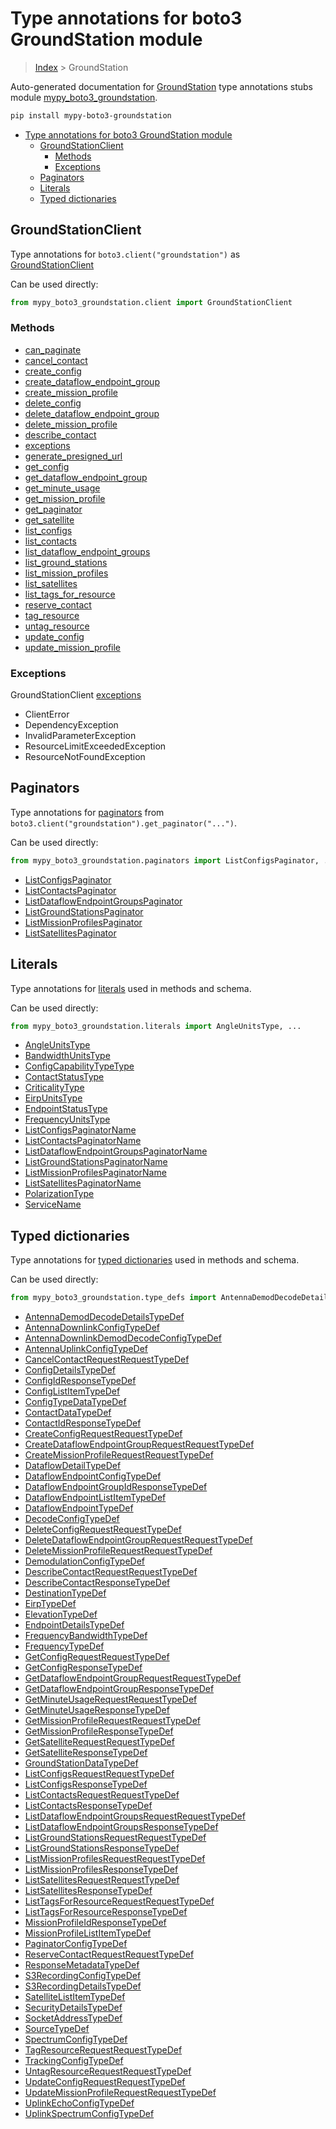 # Type annotations for boto3 GroundStation module

> [Index](..) > GroundStation

Auto-generated documentation for
[GroundStation](https://boto3.amazonaws.com/v1/documentation/api/latest/reference/services/groundstation.html#GroundStation)
type annotations stubs module
[mypy_boto3_groundstation](https://pypi.org/project/mypy-boto3-groundstation/).

```bash
pip install mypy-boto3-groundstation
```

- [Type annotations for boto3 GroundStation module](#type-annotations-for-boto3-groundstation-module)
  - [GroundStationClient](#groundstationclient)
    - [Methods](#methods)
    - [Exceptions](#exceptions)
  - [Paginators](#paginators)
  - [Literals](#literals)
  - [Typed dictionaries](#typed-dictionaries)

## GroundStationClient

Type annotations for `boto3.client("groundstation")` as
[GroundStationClient](./client.md)

Can be used directly:

```python
from mypy_boto3_groundstation.client import GroundStationClient
```

### Methods

- [can_paginate](./client.md#can_paginate)
- [cancel_contact](./client.md#cancel_contact)
- [create_config](./client.md#create_config)
- [create_dataflow_endpoint_group](./client.md#create_dataflow_endpoint_group)
- [create_mission_profile](./client.md#create_mission_profile)
- [delete_config](./client.md#delete_config)
- [delete_dataflow_endpoint_group](./client.md#delete_dataflow_endpoint_group)
- [delete_mission_profile](./client.md#delete_mission_profile)
- [describe_contact](./client.md#describe_contact)
- [exceptions](./client.md#exceptions)
- [generate_presigned_url](./client.md#generate_presigned_url)
- [get_config](./client.md#get_config)
- [get_dataflow_endpoint_group](./client.md#get_dataflow_endpoint_group)
- [get_minute_usage](./client.md#get_minute_usage)
- [get_mission_profile](./client.md#get_mission_profile)
- [get_paginator](./client.md#get_paginator)
- [get_satellite](./client.md#get_satellite)
- [list_configs](./client.md#list_configs)
- [list_contacts](./client.md#list_contacts)
- [list_dataflow_endpoint_groups](./client.md#list_dataflow_endpoint_groups)
- [list_ground_stations](./client.md#list_ground_stations)
- [list_mission_profiles](./client.md#list_mission_profiles)
- [list_satellites](./client.md#list_satellites)
- [list_tags_for_resource](./client.md#list_tags_for_resource)
- [reserve_contact](./client.md#reserve_contact)
- [tag_resource](./client.md#tag_resource)
- [untag_resource](./client.md#untag_resource)
- [update_config](./client.md#update_config)
- [update_mission_profile](./client.md#update_mission_profile)

### Exceptions

GroundStationClient [exceptions](./client.md#exceptions)

- ClientError
- DependencyException
- InvalidParameterException
- ResourceLimitExceededException
- ResourceNotFoundException

## Paginators

Type annotations for [paginators](./paginators.md) from
`boto3.client("groundstation").get_paginator("...")`.

Can be used directly:

```python
from mypy_boto3_groundstation.paginators import ListConfigsPaginator, ...
```

- [ListConfigsPaginator](./paginators.md#listconfigspaginator)
- [ListContactsPaginator](./paginators.md#listcontactspaginator)
- [ListDataflowEndpointGroupsPaginator](./paginators.md#listdataflowendpointgroupspaginator)
- [ListGroundStationsPaginator](./paginators.md#listgroundstationspaginator)
- [ListMissionProfilesPaginator](./paginators.md#listmissionprofilespaginator)
- [ListSatellitesPaginator](./paginators.md#listsatellitespaginator)

## Literals

Type annotations for [literals](./literals.md) used in methods and schema.

Can be used directly:

```python
from mypy_boto3_groundstation.literals import AngleUnitsType, ...
```

- [AngleUnitsType](./literals.md#angleunitstype)
- [BandwidthUnitsType](./literals.md#bandwidthunitstype)
- [ConfigCapabilityTypeType](./literals.md#configcapabilitytypetype)
- [ContactStatusType](./literals.md#contactstatustype)
- [CriticalityType](./literals.md#criticalitytype)
- [EirpUnitsType](./literals.md#eirpunitstype)
- [EndpointStatusType](./literals.md#endpointstatustype)
- [FrequencyUnitsType](./literals.md#frequencyunitstype)
- [ListConfigsPaginatorName](./literals.md#listconfigspaginatorname)
- [ListContactsPaginatorName](./literals.md#listcontactspaginatorname)
- [ListDataflowEndpointGroupsPaginatorName](./literals.md#listdataflowendpointgroupspaginatorname)
- [ListGroundStationsPaginatorName](./literals.md#listgroundstationspaginatorname)
- [ListMissionProfilesPaginatorName](./literals.md#listmissionprofilespaginatorname)
- [ListSatellitesPaginatorName](./literals.md#listsatellitespaginatorname)
- [PolarizationType](./literals.md#polarizationtype)
- [ServiceName](./literals.md#servicename)

## Typed dictionaries

Type annotations for [typed dictionaries](./type_defs.md) used in methods and
schema.

Can be used directly:

```python
from mypy_boto3_groundstation.type_defs import AntennaDemodDecodeDetailsTypeDef, ...
```

- [AntennaDemodDecodeDetailsTypeDef](./type_defs.md#antennademoddecodedetailstypedef)
- [AntennaDownlinkConfigTypeDef](./type_defs.md#antennadownlinkconfigtypedef)
- [AntennaDownlinkDemodDecodeConfigTypeDef](./type_defs.md#antennadownlinkdemoddecodeconfigtypedef)
- [AntennaUplinkConfigTypeDef](./type_defs.md#antennauplinkconfigtypedef)
- [CancelContactRequestRequestTypeDef](./type_defs.md#cancelcontactrequestrequesttypedef)
- [ConfigDetailsTypeDef](./type_defs.md#configdetailstypedef)
- [ConfigIdResponseTypeDef](./type_defs.md#configidresponsetypedef)
- [ConfigListItemTypeDef](./type_defs.md#configlistitemtypedef)
- [ConfigTypeDataTypeDef](./type_defs.md#configtypedatatypedef)
- [ContactDataTypeDef](./type_defs.md#contactdatatypedef)
- [ContactIdResponseTypeDef](./type_defs.md#contactidresponsetypedef)
- [CreateConfigRequestRequestTypeDef](./type_defs.md#createconfigrequestrequesttypedef)
- [CreateDataflowEndpointGroupRequestRequestTypeDef](./type_defs.md#createdataflowendpointgrouprequestrequesttypedef)
- [CreateMissionProfileRequestRequestTypeDef](./type_defs.md#createmissionprofilerequestrequesttypedef)
- [DataflowDetailTypeDef](./type_defs.md#dataflowdetailtypedef)
- [DataflowEndpointConfigTypeDef](./type_defs.md#dataflowendpointconfigtypedef)
- [DataflowEndpointGroupIdResponseTypeDef](./type_defs.md#dataflowendpointgroupidresponsetypedef)
- [DataflowEndpointListItemTypeDef](./type_defs.md#dataflowendpointlistitemtypedef)
- [DataflowEndpointTypeDef](./type_defs.md#dataflowendpointtypedef)
- [DecodeConfigTypeDef](./type_defs.md#decodeconfigtypedef)
- [DeleteConfigRequestRequestTypeDef](./type_defs.md#deleteconfigrequestrequesttypedef)
- [DeleteDataflowEndpointGroupRequestRequestTypeDef](./type_defs.md#deletedataflowendpointgrouprequestrequesttypedef)
- [DeleteMissionProfileRequestRequestTypeDef](./type_defs.md#deletemissionprofilerequestrequesttypedef)
- [DemodulationConfigTypeDef](./type_defs.md#demodulationconfigtypedef)
- [DescribeContactRequestRequestTypeDef](./type_defs.md#describecontactrequestrequesttypedef)
- [DescribeContactResponseTypeDef](./type_defs.md#describecontactresponsetypedef)
- [DestinationTypeDef](./type_defs.md#destinationtypedef)
- [EirpTypeDef](./type_defs.md#eirptypedef)
- [ElevationTypeDef](./type_defs.md#elevationtypedef)
- [EndpointDetailsTypeDef](./type_defs.md#endpointdetailstypedef)
- [FrequencyBandwidthTypeDef](./type_defs.md#frequencybandwidthtypedef)
- [FrequencyTypeDef](./type_defs.md#frequencytypedef)
- [GetConfigRequestRequestTypeDef](./type_defs.md#getconfigrequestrequesttypedef)
- [GetConfigResponseTypeDef](./type_defs.md#getconfigresponsetypedef)
- [GetDataflowEndpointGroupRequestRequestTypeDef](./type_defs.md#getdataflowendpointgrouprequestrequesttypedef)
- [GetDataflowEndpointGroupResponseTypeDef](./type_defs.md#getdataflowendpointgroupresponsetypedef)
- [GetMinuteUsageRequestRequestTypeDef](./type_defs.md#getminuteusagerequestrequesttypedef)
- [GetMinuteUsageResponseTypeDef](./type_defs.md#getminuteusageresponsetypedef)
- [GetMissionProfileRequestRequestTypeDef](./type_defs.md#getmissionprofilerequestrequesttypedef)
- [GetMissionProfileResponseTypeDef](./type_defs.md#getmissionprofileresponsetypedef)
- [GetSatelliteRequestRequestTypeDef](./type_defs.md#getsatelliterequestrequesttypedef)
- [GetSatelliteResponseTypeDef](./type_defs.md#getsatelliteresponsetypedef)
- [GroundStationDataTypeDef](./type_defs.md#groundstationdatatypedef)
- [ListConfigsRequestRequestTypeDef](./type_defs.md#listconfigsrequestrequesttypedef)
- [ListConfigsResponseTypeDef](./type_defs.md#listconfigsresponsetypedef)
- [ListContactsRequestRequestTypeDef](./type_defs.md#listcontactsrequestrequesttypedef)
- [ListContactsResponseTypeDef](./type_defs.md#listcontactsresponsetypedef)
- [ListDataflowEndpointGroupsRequestRequestTypeDef](./type_defs.md#listdataflowendpointgroupsrequestrequesttypedef)
- [ListDataflowEndpointGroupsResponseTypeDef](./type_defs.md#listdataflowendpointgroupsresponsetypedef)
- [ListGroundStationsRequestRequestTypeDef](./type_defs.md#listgroundstationsrequestrequesttypedef)
- [ListGroundStationsResponseTypeDef](./type_defs.md#listgroundstationsresponsetypedef)
- [ListMissionProfilesRequestRequestTypeDef](./type_defs.md#listmissionprofilesrequestrequesttypedef)
- [ListMissionProfilesResponseTypeDef](./type_defs.md#listmissionprofilesresponsetypedef)
- [ListSatellitesRequestRequestTypeDef](./type_defs.md#listsatellitesrequestrequesttypedef)
- [ListSatellitesResponseTypeDef](./type_defs.md#listsatellitesresponsetypedef)
- [ListTagsForResourceRequestRequestTypeDef](./type_defs.md#listtagsforresourcerequestrequesttypedef)
- [ListTagsForResourceResponseTypeDef](./type_defs.md#listtagsforresourceresponsetypedef)
- [MissionProfileIdResponseTypeDef](./type_defs.md#missionprofileidresponsetypedef)
- [MissionProfileListItemTypeDef](./type_defs.md#missionprofilelistitemtypedef)
- [PaginatorConfigTypeDef](./type_defs.md#paginatorconfigtypedef)
- [ReserveContactRequestRequestTypeDef](./type_defs.md#reservecontactrequestrequesttypedef)
- [ResponseMetadataTypeDef](./type_defs.md#responsemetadatatypedef)
- [S3RecordingConfigTypeDef](./type_defs.md#s3recordingconfigtypedef)
- [S3RecordingDetailsTypeDef](./type_defs.md#s3recordingdetailstypedef)
- [SatelliteListItemTypeDef](./type_defs.md#satellitelistitemtypedef)
- [SecurityDetailsTypeDef](./type_defs.md#securitydetailstypedef)
- [SocketAddressTypeDef](./type_defs.md#socketaddresstypedef)
- [SourceTypeDef](./type_defs.md#sourcetypedef)
- [SpectrumConfigTypeDef](./type_defs.md#spectrumconfigtypedef)
- [TagResourceRequestRequestTypeDef](./type_defs.md#tagresourcerequestrequesttypedef)
- [TrackingConfigTypeDef](./type_defs.md#trackingconfigtypedef)
- [UntagResourceRequestRequestTypeDef](./type_defs.md#untagresourcerequestrequesttypedef)
- [UpdateConfigRequestRequestTypeDef](./type_defs.md#updateconfigrequestrequesttypedef)
- [UpdateMissionProfileRequestRequestTypeDef](./type_defs.md#updatemissionprofilerequestrequesttypedef)
- [UplinkEchoConfigTypeDef](./type_defs.md#uplinkechoconfigtypedef)
- [UplinkSpectrumConfigTypeDef](./type_defs.md#uplinkspectrumconfigtypedef)
